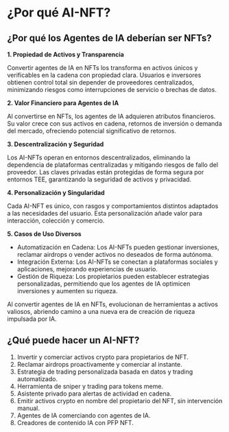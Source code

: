 # ¿Por qué AI-NFT?

## ¿Por qué los Agentes de IA deberían ser NFTs?

**1. Propiedad de Activos y Transparencia**

Convertir agentes de IA en NFTs los transforma en activos únicos y verificables en la cadena con propiedad clara. Usuarios e inversores obtienen control total sin depender de proveedores centralizados, minimizando riesgos como interrupciones de servicio o brechas de datos.

**2. Valor Financiero para Agentes de IA**

Al convertirse en NFTs, los agentes de IA adquieren atributos financieros. Su valor crece con sus activos en cadena, retornos de inversión o demanda del mercado, ofreciendo potencial significativo de retornos.

**3. Descentralización y Seguridad**

Los AI-NFTs operan en entornos descentralizados, eliminando la dependencia de plataformas centralizadas y mitigando riesgos de fallo del proveedor. Las claves privadas están protegidas de forma segura por entornos TEE, garantizando la seguridad de activos y privacidad.

**4. Personalización y Singularidad**

Cada AI-NFT es único, con rasgos y comportamientos distintos adaptados a las necesidades del usuario. Esta personalización añade valor para interacción, colección y comercio.

**5. Casos de Uso Diversos**

- Automatización en Cadena: Los AI-NFTs pueden gestionar inversiones, reclamar airdrops o vender activos no deseados de forma autónoma.
- Integración Externa: Los AI-NFTs se conectan a plataformas sociales y aplicaciones, mejorando experiencias de usuario.
- Gestión de Riqueza: Los propietarios pueden establecer estrategias personalizadas, permitiendo que los agentes de IA optimicen inversiones y aumenten su riqueza.

Al convertir agentes de IA en NFTs, evolucionan de herramientas a activos valiosos, abriendo camino a una nueva era de creación de riqueza impulsada por IA.

## ¿Qué puede hacer un AI-NFT?

1. Invertir y comerciar activos crypto para propietarios de NFT.
2. Reclamar airdrops proactivamente y comerciar al instante.
3. Estrategia de trading personalizada basada en datos y trading automatizado.
4. Herramienta de sniper y trading para tokens meme.
5. Asistente privado para alertas de actividad en cadena.
6. Emitir activos crypto en nombre del propietario del NFT, sin intervención manual.
7. Agentes de IA comerciando con agentes de IA.
8. Creadores de contenido IA con PFP NFT.
